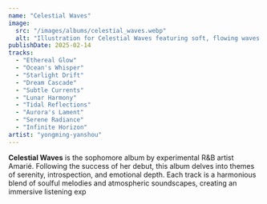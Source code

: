 ```yaml
---
name: "Celestial Waves"
image:
  src: "/images/albums/celestial_waves.webp"
  alt: "Illustration for Celestial Waves featuring soft, flowing waves of color in hues of blue, purple, and pink"
publishDate: 2025-02-14
tracks:
  - "Ethereal Glow"
  - "Ocean's Whisper"
  - "Starlight Drift"
  - "Dream Cascade"
  - "Subtle Currents"
  - "Lunar Harmony"
  - "Tidal Reflections"
  - "Aurora's Lament"
  - "Serene Radiance"
  - "Infinite Horizon"
artist: "yongming-yanshou"
---
```


**Celestial Waves** is the sophomore album by experimental R&B artist Amarié. Following the success of her debut, this album delves into themes of serenity, introspection, and emotional depth. Each track is a harmonious blend of soulful melodies and atmospheric soundscapes, creating an immersive listening exp
